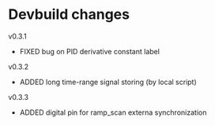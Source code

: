 
# Devbuild  changes


v0.3.1
- FIXED bug on PID derivative constant label

v0.3.2
- ADDED long time-range signal storing (by local script)

v0.3.3
- ADDED digital pin for ramp_scan externa synchronization
